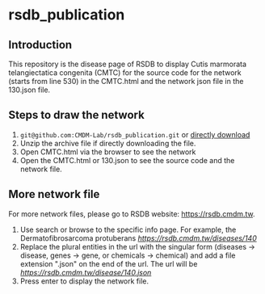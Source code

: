 # rsdb_publication
## Introduction
This repository is the disease page of RSDB to display Cutis marmorata telangiectatica congenita (CMTC) for the source code for the network (starts from line 530) in the CMTC.html and the network json file in the 130.json file. 

## Steps to draw the network
1. `git@github.com:CMDM-Lab/rsdb_publication.git` or [directly download](https://github.com/CMDM-Lab/rsdb_publication/archive/refs/heads/main.zip)
2. Unzip the archive file if directly downloading the file.
3. Open CMTC.html via the browser to see the network
4. Open the CMTC.html or 130.json to see the source code and the network file.

## More network file
For more network files, please go to RSDB website: https://rsdb.cmdm.tw. 
1. Use search or browse to the specific info page. For example, the Dermatofibrosarcoma protuberans *https://rsdb.cmdm.tw/diseases/140*
2. Replace the plural entities in the url with the singular form (diseases → disease, genes → gene, or chemicals → chemical) and add a file extension ".json" on the end of the url. The url will be *https://rsdb.cmdm.tw/disease/140.json*
3. Press enter to display the network file.
